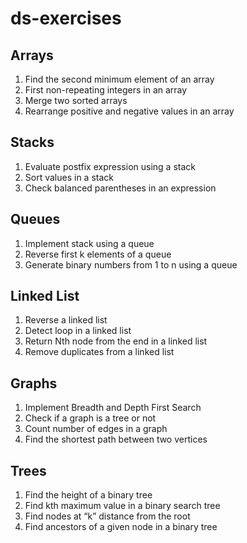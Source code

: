 # ds-exercises

## Arrays
1. Find the second minimum element of an array
2. First non-repeating integers in an array
3. Merge two sorted arrays
4. Rearrange positive and negative values in an array

## Stacks
1. Evaluate postfix expression using a stack
2. Sort values in a stack
3. Check balanced parentheses in an expression

## Queues
1. Implement stack using a queue
2. Reverse first k elements of a queue
3. Generate binary numbers from 1 to n using a queue

## Linked List
1. Reverse a linked list
2. Detect loop in a linked list
3. Return Nth node from the end in a linked list
4. Remove duplicates from a linked list

## Graphs
1. Implement Breadth and Depth First Search
2. Check if a graph is a tree or not
3. Count number of edges in a graph
4. Find the shortest path between two vertices

## Trees
1. Find the height of a binary tree
2. Find kth maximum value in a binary search tree
3. Find nodes at “k” distance from the root
4. Find ancestors of a given node in a binary tree